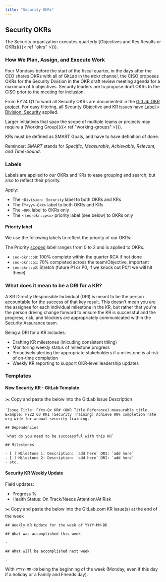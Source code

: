 ```yaml
---
title: "Security OKRs"
---
```


## Security OKRs

The Security organization executes quarterly [Objectives and Key Results or OKRs]({{< ref "okrs" >}}).

### How We Plan, Assign, and Execute Work

Four Mondays before the start of the fiscal quarter, in the days after the CEO shares OKRs with all of GitLab in the #okr channel, the CISO proposes OKRs for the Security Division in the OKR draft review meeting agenda for a maximum of 5 objectives. Security leaders are to propose draft OKRs to the CISO prior to the meeting for inclusion.

From FY24 Q1 forward all Security OKRs are documented in the [GitLab OKR project](https://gitlab.com/gitlab-com/gitlab-OKRs). For easy filtering, all Security Objective and KR issues have [Label = Division: Security](https://gitlab.com/gitlab-com/gitlab-OKRs/-/issues/?sort=created_date&state=opened&label_name%5B%5D=Division%3A%20Security&first_page_size=100) applied.

Larger initiatives that span the scope of multiple teams or projects may require a [Working Group]({{< ref "working-groups" >}}).

KRs must be defined as SMART Goals, and have to have definition of done.

Reminder: *SMART* stands for *Specific, Measurable, Achievable, Relevant, and Time-bound*.

### Labels

Labels are applied to our OKRs and KRs to ease grouping and search, but also to reflect their priority.

Apply:

- The `~Division: Security` label to both OKRs and KRs
- The `FY<yy>-Q<x>` label to both OKRs and KRs
- The `~OKR` label to OKRs only
- The ~`sec-okr::p<x>` priority label (see below) to OKRs only

#### Priority label

We use the following labels to reflect the priority of our OKRs:

The Priority [scoped](https://docs.gitlab.com/ee/user/project/labels.html#scoped-labels) label ranges from 0 to 2 and is applied to OKRs.

- `sec-okr::p0`: 100% complete within the quarter RCA if not done
- `sec-okr::p1`: 70% completed across the team/Objective, important
- `sec-okr::p2`: Stretch (future P1 or P0, if we knock out P0/1 we will hit these)

### What does it mean to be a DRI for a KR?

A KR Directly Responsible Individual (DRI) is meant to be the person accountable for the success of that key result.
This doesn't mean you are the assignee for each individual milestone in the KR, but rather that you're the person driving change forward to ensure the KR is successful and the progress, risk, and blockers are appropriately communicated within the Security Assurance team.

Being a DRI for a KR includes:

- Drafting KR milestones (inlcuding consistent titling)
- Monitoring weekly status of milestone progress
- Proactively alerting the appropriate stakeholders if a milestone is at risk of on-time completion
- Weekly KR reporting to support OKR-level leadership updates

### Templates

#### New Security KR - GitLab Template

:scissors: Copy and paste the below into the GitLab Issue Description

```text
`Issue Title: FYxx-Qx KR# (OKR Title Reference) measurable title. Example: FY22 Q3 KR1 (Security Training) Achieve 90% completion rate org wide for annual security training.`

## Dependencies

`what do you need to be succcessful with this KR`

## Milestones

- [ ] Milestone 1: Description: `add here` DRI: `add here`
- [ ] Milestone 2: Description: `add here` DRI: `add here`
- etc.
```

#### Security KR Weekly Update

Field updates:
- Progress %
- Health Status: On Track/Needs Attention/At Risk

:scissors: Copy and paste the below into the GitLab.com KR Issue(s) at the end of the week

```text
## Weekly KR Update for the week of YYYY-MM-DD

## What was accomplished this week

- 

## What will be accomplished next week

- 
```

With `YYYY-MM-DD` being the beginning of the week (Monday, even if this day if a holiday or a Family and Friends day).
